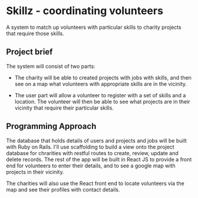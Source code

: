 # Skillz - coordinating volunteers

A system to match up volunteers with particular skills to charity projects that require those skills.

## Project brief

The system will consist of two parts: 

- The charity will be able to created projects with jobs with skills, and then see on a map what volunteers with appropriate skills are in the vicinity.

- The user part will allow a volunteer to register with a set of skills and a location. The volunteer will then be able to see what projects are in their vicinity that require their particular skills. 

## Programming Approach

The database that holds details of users and projects and jobs will be built with Ruby on Rails. I'll use scaffolding to build a view onto the project database for chrarities with restful routes to create, review, update and delete records. 
The rest of the app will be built in React JS to provide a front end for volunteers to enter their details, and to see a google map with projects in their vicinity. 

The charities will also use the React front end to locate volunteers via the map and see their profiles with contact details. 
